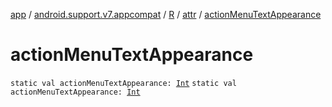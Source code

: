 [app](../../../index.md) / [android.support.v7.appcompat](../../index.md) / [R](../index.md) / [attr](index.md) / [actionMenuTextAppearance](.)

# actionMenuTextAppearance

`static val actionMenuTextAppearance: `[`Int`](https://kotlinlang.org/api/latest/jvm/stdlib/kotlin/-int/index.html)
`static val actionMenuTextAppearance: `[`Int`](https://kotlinlang.org/api/latest/jvm/stdlib/kotlin/-int/index.html)
